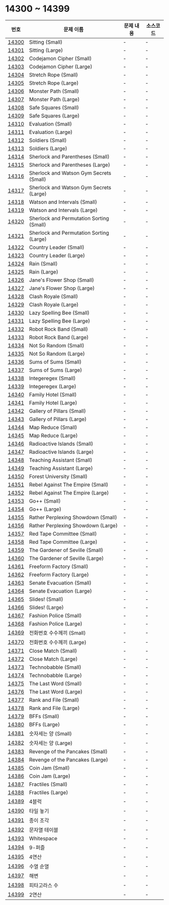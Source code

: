 # 14300 ~ 14399

번호 | 문제 이름 | 문제 내용 | 소스코드
--- | --- | --- | ---
[14300](https://www.acmicpc.net/problem/14300) | Sitting (Small) | - | -
[14301](https://www.acmicpc.net/problem/14301) | Sitting (Large) | - | -
[14302](https://www.acmicpc.net/problem/14302) | Codejamon Cipher (Small) | - | -
[14303](https://www.acmicpc.net/problem/14303) | Codejamon Cipher (Large) | - | -
[14304](https://www.acmicpc.net/problem/14304) | Stretch Rope (Small) | - | -
[14305](https://www.acmicpc.net/problem/14305) | Stretch Rope (Large) | - | -
[14306](https://www.acmicpc.net/problem/14306) | Monster Path (Small) | - | -
[14307](https://www.acmicpc.net/problem/14307) | Monster Path (Large) | - | -
[14308](https://www.acmicpc.net/problem/14308) | Safe Squares (Small) | - | -
[14309](https://www.acmicpc.net/problem/14309) | Safe Squares (Large) | - | -
[14310](https://www.acmicpc.net/problem/14310) | Evaluation (Small) | - | -
[14311](https://www.acmicpc.net/problem/14311) | Evaluation (Large) | - | -
[14312](https://www.acmicpc.net/problem/14312) | Soldiers (Small) | - | -
[14313](https://www.acmicpc.net/problem/14313) | Soldiers (Large) | - | -
[14314](https://www.acmicpc.net/problem/14314) | Sherlock and Parentheses (Small) | - | -
[14315](https://www.acmicpc.net/problem/14315) | Sherlock and Parentheses (Large) | - | -
[14316](https://www.acmicpc.net/problem/14316) | Sherlock and Watson Gym Secrets (Small) | - | -
[14317](https://www.acmicpc.net/problem/14317) | Sherlock and Watson Gym Secrets (Large) | - | -
[14318](https://www.acmicpc.net/problem/14318) | Watson and Intervals (Small) | - | -
[14319](https://www.acmicpc.net/problem/14319) | Watson and Intervals (Large) | - | -
[14320](https://www.acmicpc.net/problem/14320) | Sherlock and Permutation Sorting (Small) | - | -
[14321](https://www.acmicpc.net/problem/14321) | Sherlock and Permutation Sorting (Large) | - | -
[14322](https://www.acmicpc.net/problem/14322) | Country Leader (Small) | - | -
[14323](https://www.acmicpc.net/problem/14323) | Country Leader (Large) | - | -
[14324](https://www.acmicpc.net/problem/14324) | Rain (Small) | - | -
[14325](https://www.acmicpc.net/problem/14325) | Rain (Large) | - | -
[14326](https://www.acmicpc.net/problem/14326) | Jane's Flower Shop (Small) | - | -
[14327](https://www.acmicpc.net/problem/14327) | Jane's Flower Shop (Large) | - | -
[14328](https://www.acmicpc.net/problem/14328) | Clash Royale (Small) | - | -
[14329](https://www.acmicpc.net/problem/14329) | Clash Royale (Large) | - | -
[14330](https://www.acmicpc.net/problem/14330) | Lazy Spelling Bee (Small) | - | -
[14331](https://www.acmicpc.net/problem/14331) | Lazy Spelling Bee (Large) | - | -
[14332](https://www.acmicpc.net/problem/14332) | Robot Rock Band (Small) | - | -
[14333](https://www.acmicpc.net/problem/14333) | Robot Rock Band (Large) | - | -
[14334](https://www.acmicpc.net/problem/14334) | Not So Random (Small) | - | -
[14335](https://www.acmicpc.net/problem/14335) | Not So Random (Large) | - | -
[14336](https://www.acmicpc.net/problem/14336) | Sums of Sums (Small) | - | -
[14337](https://www.acmicpc.net/problem/14337) | Sums of Sums (Large) | - | -
[14338](https://www.acmicpc.net/problem/14338) | Integeregex (Small) | - | -
[14339](https://www.acmicpc.net/problem/14339) | Integeregex (Large) | - | -
[14340](https://www.acmicpc.net/problem/14340) | Family Hotel (Small) | - | -
[14341](https://www.acmicpc.net/problem/14341) | Family Hotel (Large) | - | -
[14342](https://www.acmicpc.net/problem/14342) | Gallery of Pillars (Small) | - | -
[14343](https://www.acmicpc.net/problem/14343) | Gallery of Pillars (Large) | - | -
[14344](https://www.acmicpc.net/problem/14344) | Map Reduce (Small) | - | -
[14345](https://www.acmicpc.net/problem/14345) | Map Reduce (Large) | - | -
[14346](https://www.acmicpc.net/problem/14346) | Radioactive Islands (Small) | - | -
[14347](https://www.acmicpc.net/problem/14347) | Radioactive Islands (Large) | - | -
[14348](https://www.acmicpc.net/problem/14348) | Teaching Assistant (Small) | - | -
[14349](https://www.acmicpc.net/problem/14349) | Teaching Assistant (Large) | - | -
[14350](https://www.acmicpc.net/problem/14350) | Forest University (Small) | - | -
[14351](https://www.acmicpc.net/problem/14351) | Rebel Against The Empire (Small) | - | -
[14352](https://www.acmicpc.net/problem/14352) | Rebel Against The Empire (Large) | - | -
[14353](https://www.acmicpc.net/problem/14353) | Go++ (Small) | - | -
[14354](https://www.acmicpc.net/problem/14354) | Go++ (Large) | - | -
[14355](https://www.acmicpc.net/problem/14355) | Rather Perplexing Showdown (Small) | - | -
[14356](https://www.acmicpc.net/problem/14356) | Rather Perplexing Showdown (Large) | - | -
[14357](https://www.acmicpc.net/problem/14357) | Red Tape Committee (Small) | - | -
[14358](https://www.acmicpc.net/problem/14358) | Red Tape Committee (Large) | - | -
[14359](https://www.acmicpc.net/problem/14359) | The Gardener of Seville (Small) | - | -
[14360](https://www.acmicpc.net/problem/14360) | The Gardener of Seville (Large) | - | -
[14361](https://www.acmicpc.net/problem/14361) | Freeform Factory (Small) | - | -
[14362](https://www.acmicpc.net/problem/14362) | Freeform Factory (Large) | - | -
[14363](https://www.acmicpc.net/problem/14363) | Senate Evacuation (Small) | - | -
[14364](https://www.acmicpc.net/problem/14364) | Senate Evacuation (Large) | - | -
[14365](https://www.acmicpc.net/problem/14365) | Slides! (Small) | - | -
[14366](https://www.acmicpc.net/problem/14366) | Slides! (Large) | - | -
[14367](https://www.acmicpc.net/problem/14367) | Fashion Police (Small) | - | -
[14368](https://www.acmicpc.net/problem/14368) | Fashion Police (Large) | - | -
[14369](https://www.acmicpc.net/problem/14369) | 전화번호 수수께끼 (Small) | - | -
[14370](https://www.acmicpc.net/problem/14370) | 전화번호 수수께끼 (Large) | - | -
[14371](https://www.acmicpc.net/problem/14371) | Close Match (Small) | - | -
[14372](https://www.acmicpc.net/problem/14372) | Close Match (Large) | - | -
[14373](https://www.acmicpc.net/problem/14373) | Technobabble (Small) | - | -
[14374](https://www.acmicpc.net/problem/14374) | Technobabble (Large) | - | -
[14375](https://www.acmicpc.net/problem/14375) | The Last Word (Small) | - | -
[14376](https://www.acmicpc.net/problem/14376) | The Last Word (Large) | - | -
[14377](https://www.acmicpc.net/problem/14377) | Rank and File (Small) | - | -
[14378](https://www.acmicpc.net/problem/14378) | Rank and File (Large) | - | -
[14379](https://www.acmicpc.net/problem/14379) | BFFs (Small) | - | -
[14380](https://www.acmicpc.net/problem/14380) | BFFs (Large) | - | -
[14381](https://www.acmicpc.net/problem/14381) | 숫자세는 양 (Small) | - | -
[14382](https://www.acmicpc.net/problem/14382) | 숫자세는 양 (Large) | - | -
[14383](https://www.acmicpc.net/problem/14383) | Revenge of the Pancakes (Small) | - | -
[14384](https://www.acmicpc.net/problem/14384) | Revenge of the Pancakes (Large) | - | -
[14385](https://www.acmicpc.net/problem/14385) | Coin Jam (Small) | - | -
[14386](https://www.acmicpc.net/problem/14386) | Coin Jam (Large) | - | -
[14387](https://www.acmicpc.net/problem/14387) | Fractiles (Small) | - | -
[14388](https://www.acmicpc.net/problem/14388) | Fractiles (Large) | - | -
[14389](https://www.acmicpc.net/problem/14389) | 4블럭 | - | -
[14390](https://www.acmicpc.net/problem/14390) | 타일 놓기 | - | -
[14391](https://www.acmicpc.net/problem/14391) | 종이 조각 | - | -
[14392](https://www.acmicpc.net/problem/14392) | 문자열 테이블 | - | -
[14393](https://www.acmicpc.net/problem/14393) | Whitespace | - | -
[14394](https://www.acmicpc.net/problem/14394) | 9-퍼즐 | - | -
[14395](https://www.acmicpc.net/problem/14395) | 4연산 | - | -
[14396](https://www.acmicpc.net/problem/14396) | 수열 순열 | - | -
[14397](https://www.acmicpc.net/problem/14397) | 해변 | - | -
[14398](https://www.acmicpc.net/problem/14398) | 피타고라스 수 | - | -
[14399](https://www.acmicpc.net/problem/14399) | 2연산 | - | -
